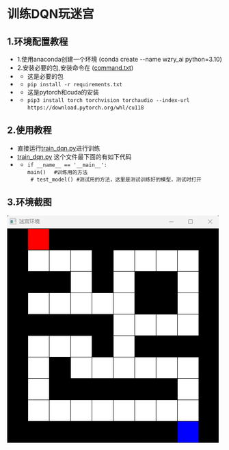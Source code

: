 # 训练DQN玩迷宫

## 1.环境配置教程
+ 1.使用anaconda创建一个环境 (conda create --name wzry_ai python=3.10)
+ 2.安装必要的包,安装命令在 ([command.txt](command.txt)) 
+ + 这是必要的包
+ + `pip install -r requirements.txt`
+ + 这是pytorch和cuda的安装
+ + `pip3 install torch torchvision torchaudio --index-url https://download.pytorch.org/whl/cu118`


## 2.使用教程<br>
+ 直接运行[train_dqn.py](train_dqn.py)进行训练
+ [train_dqn.py](train_dqn.py) 这个文件最下面的有如下代码<br>
+ + `if __name__ == '__main__': ` <br>` main() 　#训练用的方法 ` <br>` # test_model() #测试用的方法，这里是测试训练好的模型，测试时打开`  

## 3.环境截图<br>
![maze_env.png](imgs%2Fmaze_env.png)